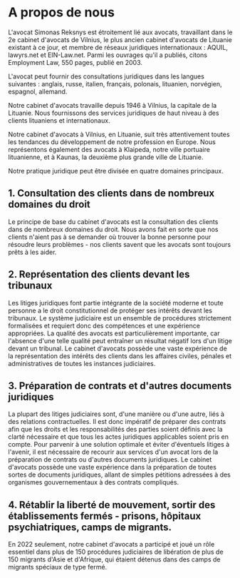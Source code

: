 # A propos de nous

L'avocat Simonas Reksnys est étroitement lié aux avocats, travaillant dans le 2e cabinet d'avocats de Vilnius, le plus ancien cabinet d'avocats de Lituanie existant à ce jour, et membre de réseaux juridiques internationaux : AQUIL, lawyrs.net et EIN-Law.net. Parmi les ouvrages qu'il a publiés, citons Employment Law, 550 pages, publié en 2003.

L'avocat peut fournir des consultations juridiques dans les langues suivantes : anglais, russe, italien, français, polonais, lituanien, norvégien, espagnol, allemand.

Notre cabinet d'avocats travaille depuis 1946 à Vilnius, la capitale de la Lituanie. Nous fournissons des services juridiques de haut niveau à des clients lituaniens et internationaux. 

Notre cabinet d'avocats à Vilnius, en Lituanie, suit très attentivement toutes les tendances du développement de notre profession en Europe. Nous représentons également des avocats à Klaipeda, notre ville portuaire lituanienne, et à Kaunas, la deuxième plus grande ville de Lituanie.

Notre pratique juridique peut être divisée en quatre domaines principaux.

## 1. Consultation des clients dans de nombreux domaines du droit

Le principe de base du cabinet d'avocats est la consultation des clients dans de nombreux domaines du droit. Nous avons fait en sorte que nos clients n'aient pas à se demander où trouver la bonne personne pour résoudre leurs problèmes - nos clients savent que les avocats sont toujours prêts à les aider.

## 2. Représentation des clients devant les tribunaux

Les litiges juridiques font partie intégrante de la société moderne et toute personne a le droit constitutionnel de protéger ses intérêts devant les tribunaux. Le système judiciaire est un ensemble de procédures strictement formalisées et requiert donc des compétences et une expérience appropriées. La qualité des avocats est particulièrement importante, car l'absence d'une telle qualité peut entraîner un résultat négatif lors d'un litige devant un tribunal. Le cabinet d'avocats possède une vaste expérience de la représentation des intérêts des clients dans les affaires civiles, pénales et administratives de toutes les instances judiciaires.

## 3. Préparation de contrats et d'autres documents juridiques

La plupart des litiges judiciaires sont, d'une manière ou d'une autre, liés à des relations contractuelles. Il est donc impératif de préparer des contrats afin que les droits et les responsabilités des parties soient définis avec la clarté nécessaire et que tous les actes juridiques applicables soient pris en compte. Pour parvenir à une solution optimale et éviter d'éventuels litiges à l'avenir, il est nécessaire de recourir aux services d'un avocat lors de la préparation de contrats ou d'autres documents juridiques. Le cabinet d'avocats possède une vaste expérience dans la préparation de toutes sortes de documents juridiques, allant de simples pétitions adressées à des organismes gouvernementaux à des contrats compliqués.

## 4. Rétablir la liberté de mouvement, sortir des établissements fermés - prisons, hôpitaux psychiatriques, camps de migrants. 

En 2022 seulement, notre cabinet d'avocats a participé et joué un rôle essentiel dans plus de 150 procédures judiciaires de libération de plus de 150 migrants d'Asie et d'Afrique, qui étaient détenus dans des camps de migrants spéciaux de type fermé.
